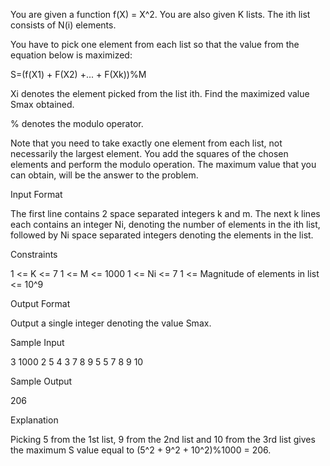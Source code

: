 You are given a function f(X) = X^2. You are also given K lists. The ith list consists of
N(i) elements.

You have to pick one element from each list so that the value from the equation below is maximized:

S=(f(X1) + F(X2) +... + F(Xk))%M

Xi denotes the element picked from the  list ith. Find the maximized value Smax obtained.

% denotes the modulo operator.

Note that you need to take exactly one element from each list, not necessarily the largest element. You add the squares of the chosen elements and perform the modulo operation. The maximum value that you can obtain, will be the answer to the problem.

Input Format

The first line contains 2 space separated integers k and m.
The next k lines each contains an integer Ni, denoting the number of elements in the ith list, followed by Ni space separated integers denoting the elements in the list.

Constraints

1 <= K <= 7
1 <= M <= 1000 
1 <= Ni <= 7 
1 <= Magnitude of elements in list <= 10^9 

Output Format

Output a single integer denoting the value Smax.

Sample Input

3 1000
2 5 4
3 7 8 9 
5 5 7 8 9 10 

Sample Output

206

Explanation

Picking 5 from the 1st list, 9 from the 2nd list and 10 from the 3rd list gives the maximum
S value equal to (5^2 + 9^2 + 10^2)%1000 = 206.